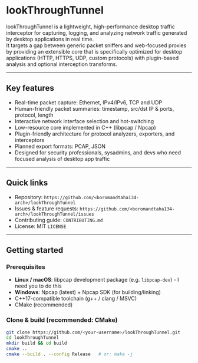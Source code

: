 # lookThroughTunnel

lookThroughTunnel is a lightweight, high-performance desktop traffic interceptor for capturing, logging, and analyzing network traffic generated by desktop applications in real time.  
It targets a gap between generic packet sniffers and web-focused proxies by providing an extensible core that is specifically optimized for desktop applications (HTTP, HTTPS, UDP, custom protocols) with plugin-based analysis and optional interception transforms.

---

## Key features
- Real-time packet capture: Ethernet, IPv4/IPv6, TCP and UDP
- Human-friendly packet summaries: timestamp, src/dst IP & ports, protocol, length
- Interactive network interface selection and hot-switching
- Low-resource core implemented in C++ (libpcap / Npcap)
- Plugin-friendly architecture for protocol analyzers, exporters, and interceptors
- Planned export formats: PCAP, JSON
- Designed for security professionals, sysadmins, and devs who need focused analysis of desktop app traffic

---

## Quick links
- Repository: `https://github.com/<boromandtaha134-arch>/lookThroughTunnel`
- Issues & feature requests: `https://github.com/<boromandtaha134-arch>/lookThroughTunnel/issues`
- Contributing guide: `CONTRIBUTING.md`
- License: MIT `LICENSE`

---

## Getting started

### Prerequisites
- **Linux / macOS**: libpcap development package (e.g. `libpcap-dev`) - I need you to do this 
- **Windows**: Npcap (latest) + Npcap SDK (for building/linking)  
- C++17-compatible toolchain (g++ / clang / MSVC)  
- CMake (recommended)

### Clone & build (recommended: CMake)
```bash
git clone https://github.com/<your-username>/lookThroughTunnel.git
cd lookThroughTunnel
mkdir build && cd build
cmake ..
cmake --build . --config Release   # or: make -j

